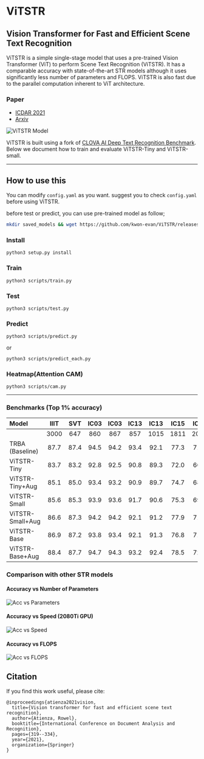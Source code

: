 # ViTSTR
## Vision Transformer for Fast and Efficient Scene Text Recognition

ViTSTR is a simple single-stage model that uses a pre-trained Vision Transformer (ViT) to perform Scene Text Recognition (ViTSTR).
It has a comparable accuracy with state-of-the-art STR models although it uses significantly less number of parameters and FLOPS.
ViTSTR is also fast due to the parallel computation inherent to ViT architecture. 

### Paper
* [ICDAR 2021](https://link.springer.com/chapter/10.1007/978-3-030-86549-8_21)
* [Arxiv](https://arxiv.org/abs/2105.08582)

![ViTSTR Model](https://github.com/roatienza/deep-text-recognition-benchmark/raw/master/figures/vitstr_model.png)

ViTSTR is built using a fork of [CLOVA AI Deep Text Recognition Benchmark](https://github.com/clovaai/deep-text-recognition-benchmark). Below we document how to train and evaluate ViTSTR-Tiny and ViTSTR-small.

-----------------

## How to use this
You can modify `config.yaml` as you want.
suggest you to check `config.yaml` before using ViTSTR.

before test or predict, you can use pre-trained model as follow;
```bash
mkdir saved_models && wget https://github.com/kwon-evan/ViTSTR/releases/download/v0.0.1/best.ckpt -P ./saved_models --no-check-certificate
```

### Install
```shell
python3 setup.py install
```

### Train
```shell
python3 scripts/train.py
```

### Test
```shell
python3 scripts/test.py
```

### Predict

```shell
python3 scripts/predict.py
```
or
```shell
python3 scripts/predict_each.py
```

### Heatmap(Attention CAM)
```shell
python3 scripts/cam.py
```

-----------------

### Benchmarks (Top 1% accuracy)

| Model | IIIT | SVT | IC03 | IC03 | IC13 | IC13 | IC15 | IC15 | SVTP | CT | Acc | Std
| :--- | :---: | :---: | :---: | :---: | :--: | :--: | :---: | :---: | :---: | :---: | :---: | :--: |
|  | 3000 | 647 | 860 | 867 | 857 |1015 |1811 |2077 |645 |288 |% |  %|
| TRBA (Baseline) | 87.7	|87.4	|94.5	|94.2	|93.4	|92.1	|77.3	|71.6	|78.1	|75.5	|84.3	|0.1
| ViTSTR-Tiny | 83.7 | 83.2 | 92.8 | 92.5 | 90.8 | 89.3 | 72.0 | 66.4 | 74.5 | 65.0 | 80.3| 0.2
| ViTSTR-Tiny+Aug | 85.1	|85.0	|93.4	|93.2	|90.9	|89.7	|74.7	|68.9	|78.3	|74.2	|82.1	|0.1
| ViTSTR-Small | 85.6	|85.3	|93.9	|93.6	|91.7	|90.6	|75.3	|69.5	|78.1	|71.3	|82.6	|0.3
| ViTSTR-Small+Aug  | 86.6	|87.3	|94.2	|94.2	|92.1	|91.2	|77.9	|71.7	|81.4	|77.9	|84.2	|0.1
| ViTSTR-Base  | 86.9	|87.2	|93.8	|93.4	|92.1	|91.3	|76.8	|71.1	|80.0	|74.7	|83.7	|0.1
| ViTSTR-Base+Aug  | 88.4	|87.7	|94.7	|94.3	|93.2	|92.4	|78.5	|72.6	|81.8	|81.3	|85.2	|0.1


### Comparison with other STR models

#### Accuracy vs Number of Parameters

![Acc vs Parameters](https://github.com/roatienza/deep-text-recognition-benchmark/raw/master/scripts/paper/Accuracy_vs_Number_of_Parameters.png)

#### Accuracy vs Speed (2080Ti GPU)
![Acc vs Speed](https://github.com/roatienza/deep-text-recognition-benchmark/raw/master/scripts/paper/Accuracy_vs_Msec_per_Image.png)

#### Accuracy vs FLOPS
![Acc vs FLOPS](https://github.com/roatienza/deep-text-recognition-benchmark/raw/master/scripts/paper/Accuracy_vs_GFLOPS.png)

## Citation
If you find this work useful, please cite:

```
@inproceedings{atienza2021vision,
  title={Vision transformer for fast and efficient scene text recognition},
  author={Atienza, Rowel},
  booktitle={International Conference on Document Analysis and Recognition},
  pages={319--334},
  year={2021},
  organization={Springer}
}
```

